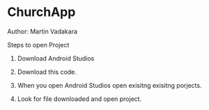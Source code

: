 # ChurchApp

Author: Martin Vadakara

Steps to open Project

1. Download Android Studios

2. Download this code.

3.  When you open Android Studios open exisitng exisitng porjects.

4.  Look for file downloaded and open project.  
